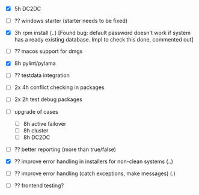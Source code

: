 - [x] 5h DC2DC
- [ ] ?? windows starter (starter needs to be fixed)
- [x] 3h rpm install (..) [Found bug: default password doesn't work if system has a ready existing database. Impl to check this done, commented out] 
- [ ] ?? macos support for dmgs
- [x] 8h pylint/pylama
- [ ] ?? testdata integration
- [ ] 2x 4h conflict checking in packages
- [ ] 2x 2h test debug packages
- [ ] upgrade of cases
  - [ ] 8h active failover
  - [ ] 8h cluster
  - [ ] 8h DC2DC
- [ ] ?? better reporting (more than true/false)
- [x] ?? improve error handling in installers for non-clean systems (..)
- [ ] ?? improve error handling (catch exceptions, make messages) (.)
- [ ] ?? frontend testing?
 
